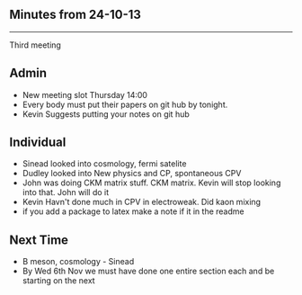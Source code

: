 Minutes from 24-10-13
--------------------
--------------------

Third meeting

Admin
-----
* New meeting slot Thursday 14:00
* Every body must put their papers on git hub by tonight.
* Kevin Suggests putting your notes on git hub

Individual
----------
* Sinead looked into cosmology, fermi satelite
* Dudley looked into New physics and CP, spontaneous CPV
* John was doing CKM matrix stuff. CKM matrix. Kevin will stop looking into that. John will do it
* Kevin Havn't done much in CPV in electroweak. Did kaon mixing
* if you add a package to latex make a note if it in the readme

Next Time
--------
* B meson, cosmology - Sinead
* By Wed 6th Nov we must have done one entire section each and be starting on the next


